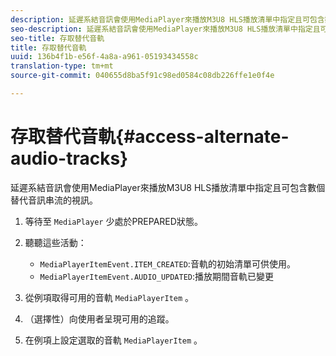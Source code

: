 ```yaml
---
description: 延遲系結音訊會使用MediaPlayer來播放M3U8 HLS播放清單中指定且可包含數個替代音訊串流的視訊。
seo-description: 延遲系結音訊會使用MediaPlayer來播放M3U8 HLS播放清單中指定且可包含數個替代音訊串流的視訊。
seo-title: 存取替代音軌
title: 存取替代音軌
uuid: 136b4f1b-e56f-4a8a-a961-05193434558c
translation-type: tm+mt
source-git-commit: 040655d8ba5f91c98ed0584c08db226ffe1e0f4e

---
```



# 存取替代音軌{#access-alternate-audio-tracks}

延遲系結音訊會使用MediaPlayer來播放M3U8 HLS播放清單中指定且可包含數個替代音訊串流的視訊。

1. 等待至 `MediaPlayer` 少處於PREPARED狀態。
1. 聽聽這些活動：

   * `MediaPlayerItemEvent.ITEM_CREATED`:音軌的初始清單可供使用。
   * `MediaPlayerItemEvent.AUDIO_UPDATED`:播放期間音軌已變更

1. 從例項取得可用的音軌 `MediaPlayerItem` 。
1. （選擇性）向使用者呈現可用的追蹤。
1. 在例項上設定選取的音軌 `MediaPlayerItem` 。

